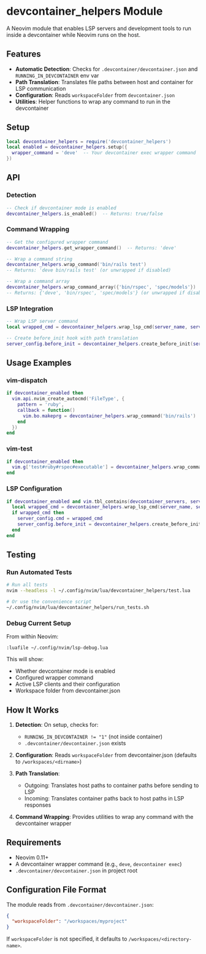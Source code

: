 # devcontainer_helpers Module

A Neovim module that enables LSP servers and development tools to run inside a devcontainer while Neovim runs on the host.

## Features

- **Automatic Detection**: Checks for `.devcontainer/devcontainer.json` and `RUNNING_IN_DEVCONTAINER` env var
- **Path Translation**: Translates file paths between host and container for LSP communication
- **Configuration**: Reads `workspaceFolder` from `devcontainer.json`
- **Utilities**: Helper functions to wrap any command to run in the devcontainer

## Setup

```lua
local devcontainer_helpers = require('devcontainer_helpers')
local enabled = devcontainer_helpers.setup({
  wrapper_command = 'deve'  -- Your devcontainer exec wrapper command
})
```

## API

### Detection

```lua
-- Check if devcontainer mode is enabled
devcontainer_helpers.is_enabled()  -- Returns: true/false
```

### Command Wrapping

```lua
-- Get the configured wrapper command
devcontainer_helpers.get_wrapper_command()  -- Returns: 'deve'

-- Wrap a command string
devcontainer_helpers.wrap_command('bin/rails test')
-- Returns: 'deve bin/rails test' (or unwrapped if disabled)

-- Wrap a command array
devcontainer_helpers.wrap_command_array({'bin/rspec', 'spec/models'})
-- Returns: {'deve', 'bin/rspec', 'spec/models'} (or unwrapped if disabled)
```

### LSP Integration

```lua
-- Wrap LSP server command
local wrapped_cmd = devcontainer_helpers.wrap_lsp_cmd(server_name, server_config)

-- Create before_init hook with path translation
server_config.before_init = devcontainer_helpers.create_before_init(server_config.before_init)
```

## Usage Examples

### vim-dispatch

```lua
if devcontainer_enabled then
  vim.api.nvim_create_autocmd('FileType', {
    pattern = 'ruby',
    callback = function()
      vim.bo.makeprg = devcontainer_helpers.wrap_command('bin/rails')
    end
  })
end
```

### vim-test

```lua
if devcontainer_enabled then
  vim.g['test#ruby#rspec#executable'] = devcontainer_helpers.wrap_command('bin/rspec')
end
```

### LSP Configuration

```lua
if devcontainer_enabled and vim.tbl_contains(devcontainer_servers, server_name) then
  local wrapped_cmd = devcontainer_helpers.wrap_lsp_cmd(server_name, server_config)
  if wrapped_cmd then
    server_config.cmd = wrapped_cmd
    server_config.before_init = devcontainer_helpers.create_before_init(server_config.before_init)
  end
end
```

## Testing

### Run Automated Tests

```bash
# Run all tests
nvim --headless -l ~/.config/nvim/lua/devcontainer_helpers/test.lua

# Or use the convenience script
~/.config/nvim/lua/devcontainer_helpers/run_tests.sh
```

### Debug Current Setup

From within Neovim:

```vim
:luafile ~/.config/nvim/lsp-debug.lua
```

This will show:
- Whether devcontainer mode is enabled
- Configured wrapper command
- Active LSP clients and their configuration
- Workspace folder from devcontainer.json

## How It Works

1. **Detection**: On setup, checks for:
   - `RUNNING_IN_DEVCONTAINER != "1"` (not inside container)
   - `.devcontainer/devcontainer.json` exists

2. **Configuration**: Reads `workspaceFolder` from devcontainer.json (defaults to `/workspaces/<dirname>`)

3. **Path Translation**:
   - Outgoing: Translates host paths to container paths before sending to LSP
   - Incoming: Translates container paths back to host paths in LSP responses

4. **Command Wrapping**: Provides utilities to wrap any command with the devcontainer wrapper

## Requirements

- Neovim 0.11+
- A devcontainer wrapper command (e.g., `deve`, `devcontainer exec`)
- `.devcontainer/devcontainer.json` in project root

## Configuration File Format

The module reads from `.devcontainer/devcontainer.json`:

```json
{
  "workspaceFolder": "/workspaces/myproject"
}
```

If `workspaceFolder` is not specified, it defaults to `/workspaces/<directory-name>`.
